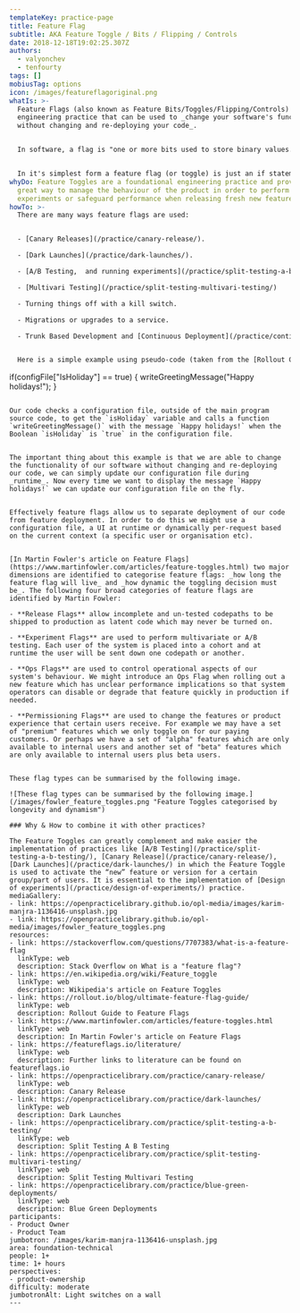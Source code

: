 ```yaml
---
templateKey: practice-page
title: Feature Flag
subtitle: AKA Feature Toggle / Bits / Flipping / Controls
date: 2018-12-18T19:02:25.307Z
authors:
  - valyonchev
  - tenfourty
tags: []
mobiusTag: options
icon: /images/featureflagoriginal.png
whatIs: >-
  Feature Flags (also known as Feature Bits/Toggles/Flipping/Controls) are an
  engineering practice that can be used to _change your software's functionality
  without changing and re-deploying your code_.


  In software, a flag is "one or more bits used to store binary values." So it's a Boolean that can either be true or false. A flag can be checked with an if statement. A feature in software is a bit of functionality that delivers some kind of value.


  In it's simplest form a feature flag (or toggle) is just an if statement surrounding a bit of functionality in your software.
whyDo: Feature Toggles are a foundational engineering practice and provide a
  great way to manage the behaviour of the product in order to perform
  experiments or safeguard performance when releasing fresh new features.
howTo: >-
  There are many ways feature flags are used:


  - [Canary Releases](/practice/canary-release/).

  - [Dark Launches](/practice/dark-launches/).

  - [A/B Testing,  and running experiments](/practice/split-testing-a-b-testing/).

  - [Multivari Testing](/practice/split-testing-multivari-testing/)

  - Turning things off with a kill switch.

  - Migrations or upgrades to a service.

  - Trunk Based Development and [Continuous Deployment](/practice/continuous-deployment/). Developers use feature flags to avoid long lived branches. Using a feature flag for functionality in development allows a developer to merge their code daily into the main branch.


  Here is a simple example using pseudo-code (taken from the [Rollout Guide to Feature Flags](https://rollout.io/blog/ultimate-feature-flag-guide/)):

  ```

  if(configFile["IsHoliday"] == true) {
    writeGreetingMessage("Happy holidays!");
  }

  ```

  Our code checks a configuration file, outside of the main program source code, to get the `isHoliday` variable and calls a function `writeGreetingMessage()` with the message `Happy holidays!` when the Boolean `isHoliday` is `true` in the configuration file.


  The important thing about this example is that we are able to change the functionality of our software without changing and re-deploying our code, we can simply update our configuration file during _runtime_. Now every time we want to display the message `Happy holidays!` we can update our configuration file on the fly.


  Effectively feature flags allow us to separate deployment of our code from feature deployment. In order to do this we might use a configuration file, a UI at runtime or dynamically per-request based on the current context (a specific user or organisation etc).


  [In Martin Fowler's article on Feature Flags](https://www.martinfowler.com/articles/feature-toggles.html) two major dimensions are identified to categorise feature flags: _how long the feature flag will live_ and _how dynamic the toggling decision must be_. The following four broad categories of feature flags are identified by Martin Fowler:

  - **Release Flags** allow incomplete and un-tested codepaths to be shipped to production as latent code which may never be turned on.

  - **Experiment Flags** are used to perform multivariate or A/B testing. Each user of the system is placed into a cohort and at runtime the user will be sent down one codepath or another.

  - **Ops Flags** are used to control operational aspects of our system's behaviour. We might introduce an Ops Flag when rolling out a new feature which has unclear performance implications so that system operators can disable or degrade that feature quickly in production if needed.

  - **Permissioning Flags** are used to change the features or product experience that certain users receive. For example we may have a set of "premium" features which we only toggle on for our paying customers. Or perhaps we have a set of "alpha" features which are only available to internal users and another set of "beta" features which are only available to internal users plus beta users.


  These flag types can be summarised by the following image.

  ![These flag types can be summarised by the following image.](/images/fowler_feature_toggles.png "Feature Toggles categorised by longevity and dynamism")

  ### Why & How to combine it with other practices?

  The Feature Toggles can greatly complement and make easier the implementation of practices like [A/B Testing](/practice/split-testing-a-b-testing/), [Canary Release](/practice/canary-release/), [Dark Launches](/practice/dark-launches/) in which the Feature Toggle is used to activate the “new” feature or version for a certain group/part of users. It is essential to the implementation of [Design of experiments](/practice/design-of-experiments/) practice.
mediaGallery:
  - link: https://openpracticelibrary.github.io/opl-media/images/karim-manjra-1136416-unsplash.jpg
  - link: https://openpracticelibrary.github.io/opl-media/images/fowler_feature_toggles.png
resources:
  - link: https://stackoverflow.com/questions/7707383/what-is-a-feature-flag
    linkType: web
    description: Stack Overflow on What is a "feature flag"?
  - link: https://en.wikipedia.org/wiki/Feature_toggle
    linkType: web
    description: Wikipedia's article on Feature Toggles
  - link: https://rollout.io/blog/ultimate-feature-flag-guide/
    linkType: web
    description: Rollout Guide to Feature Flags
  - link: https://www.martinfowler.com/articles/feature-toggles.html
    linkType: web
    description: In Martin Fowler's article on Feature Flags
  - link: https://featureflags.io/literature/
    linkType: web
    description: Further links to literature can be found on featureflags.io
  - link: https://openpracticelibrary.com/practice/canary-release/
    linkType: web
    description: Canary Release
  - link: https://openpracticelibrary.com/practice/dark-launches/
    linkType: web
    description: Dark Launches
  - link: https://openpracticelibrary.com/practice/split-testing-a-b-testing/
    linkType: web
    description: Split Testing A B Testing
  - link: https://openpracticelibrary.com/practice/split-testing-multivari-testing/
    linkType: web
    description: Split Testing Multivari Testing
  - link: https://openpracticelibrary.com/practice/blue-green-deployments/
    linkType: web
    description: Blue Green Deployments
participants:
  - Product Owner
  - Product Team
jumbotron: /images/karim-manjra-1136416-unsplash.jpg
area: foundation-technical
people: 1+
time: 1+ hours
perspectives:
  - product-ownership
difficulty: moderate
jumbotronAlt: Light switches on a wall
---
```

